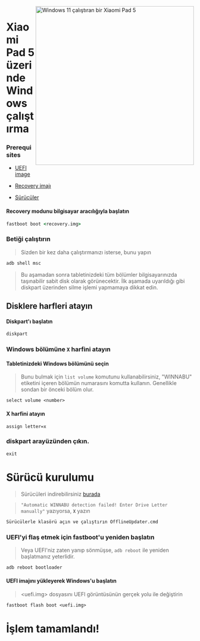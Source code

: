 <img align="right" src="https://raw.githubusercontent.com/erdilS/Port-Windows-11-Xiaomi-Pad-5/main/nabu.png" width="425" alt="Windows 11 çalıştıran bir Xiaomi Pad 5">

# Xiaomi Pad 5 üzerinde Windows çalıştırma

### Prerequisites

- [UEFI image](https://github.com/erdilS/Port-Windows-11-Xiaomi-Pad-5/releases/download/UEFI/uefi-v3.img)
  
- [Recovery imajı](../../../../releases/tag/1.0)
  
- [Sürücüler](https://github.com/map220v/MiPad5-Drivers/releases/latest)

#### Recovery modunu bilgisayar aracılığıyla başlatın

```cmd
fastboot boot <recovery.img>
```


### Betiği çalıştırın
> Sizden bir kez daha çalıştırmanızı isterse, bunu yapın
```cmd
adb shell msc
```
> Bu aşamadan sonra tabletinizdeki tüm bölümler bilgisayarınızda taşınabilir sabit disk olarak görünecektir. İlk aşamada uyarıldığı gibi diskpart üzerinden silme işlemi yapmamaya dikkat edin.

## Disklere harfleri atayın

#### Diskpart'ı başlatın

```cmd
diskpart
```


### Windows bölümüne `X` harfini atayın

#### Tabletinizdeki Windows bölümünü seçin
> Bunu bulmak için `list volume` komutunu kullanabilirsiniz, "WINNABU" etiketini içeren bölümün numarasını komutta kullanın. Genellikle sondan bir önceki bölüm olur.

```diskpart
select volume <number>
```

#### X harfini atayın
```diskpart
assign letter=x
```

### diskpart arayüzünden çıkın.
```diskpart
exit
```



# Sürücü kurulumu

> Sürücüleri indirebilirsiniz [burada](https://github.com/map220v/MiPad5-Drivers/releases/latest)

> `"Automatic WINNABU detection failed! Enter Drive Letter manually"` yazıyorsa, **`X`** yazın   

```cmd
Sürücülerle klasörü açın ve çalıştırın OfflineUpdater.cmd
```
  
### UEFI'yi flaş etmek için fastboot'u yeniden başlatın
> Veya UEFI'niz zaten yanıp sönmüşse, ```adb reboot``` ile yeniden başlatmanız yeterlidir.
```cmd
adb reboot bootloader
```

#### UEFI imajını yükleyerek Windows'u başlatın #####
> <uefi.img> dosyasını UEFI görüntüsünün gerçek yolu ile değiştirin
```
fastboot flash boot <uefi.img>
```


# İşlem tamamlandı!
